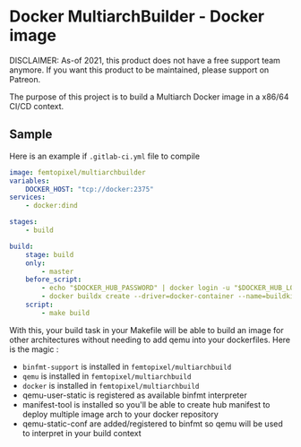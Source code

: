 Docker MultiarchBuilder - Docker image
=============================

DISCLAIMER: As-of 2021, this product does not have a free support team anymore. If you want this product to be maintained, please support on Patreon.

The purpose of this project is to build a Multiarch Docker image in a x86/64 CI/CD context.

Sample
------

Here is an example if `.gitlab-ci.yml` file to compile
```yaml
image: femtopixel/multiarchbuilder
variables:
    DOCKER_HOST: "tcp://docker:2375"
services:
    - docker:dind

stages:
    - build

build:
    stage: build
    only:
        - master
    before_script:
        - echo "$DOCKER_HUB_PASSWORD" | docker login -u "$DOCKER_HUB_LOGIN" --password-stdin
        - docker buildx create --driver=docker-container --name=buildkit-builder --use
    script:
        - make build
```

With this, your build task in your Makefile will be able to build an image for other architectures without needing to add qemu into your dockerfiles. Here is the magic :
 - `binfmt-support` is installed in `femtopixel/multiarchbuild`
 - `qemu` is installed in `femtopixel/multiarchbuild`
 - `docker` is installed in `femtopixel/multiarchbuild`
 - qemu-user-static is registered as available binfmt interpreter
 - manifest-tool is installed so you'll be able to create hub manifest to deploy multiple image arch to your docker repository
 - qemu-static-conf are added/registered to binfmt so qemu will be used to interpret in your build context
